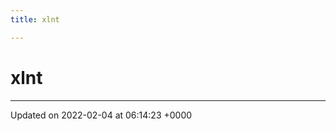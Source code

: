 ```yaml
---
title: xlnt

---
```


# xlnt








-------------------------------

Updated on 2022-02-04 at 06:14:23 +0000